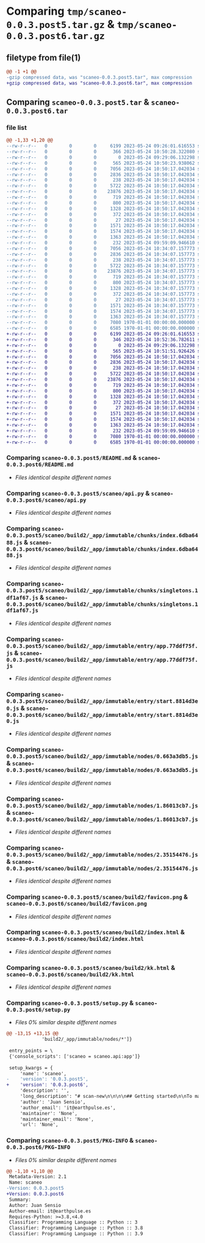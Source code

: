 # Comparing `tmp/scaneo-0.0.3.post5.tar.gz` & `tmp/scaneo-0.0.3.post6.tar.gz`

## filetype from file(1)

```diff
@@ -1 +1 @@
-gzip compressed data, was "scaneo-0.0.3.post5.tar", max compression
+gzip compressed data, was "scaneo-0.0.3.post6.tar", max compression
```

## Comparing `scaneo-0.0.3.post5.tar` & `scaneo-0.0.3.post6.tar`

### file list

```diff
@@ -1,33 +1,20 @@
--rw-r--r--   0        0        0     6199 2023-05-24 09:26:01.616553 scaneo-0.0.3.post5/README.md
--rw-r--r--   0        0        0      366 2023-05-24 10:50:28.322080 scaneo-0.0.3.post5/pyproject.toml
--rw-r--r--   0        0        0        0 2023-05-24 09:29:06.132298 scaneo-0.0.3.post5/scaneo/__init__.py
--rw-r--r--   0        0        0      565 2023-05-24 10:50:23.938062 scaneo-0.0.3.post5/scaneo/api.py
--rw-r--r--   0        0        0     7056 2023-05-24 10:50:17.042034 scaneo-0.0.3.post5/scaneo/build2/_app/immutable/chunks/index.6dba6488.js
--rw-r--r--   0        0        0     2836 2023-05-24 10:50:17.042034 scaneo-0.0.3.post5/scaneo/build2/_app/immutable/chunks/singletons.1df1af67.js
--rw-r--r--   0        0        0      238 2023-05-24 10:50:17.042034 scaneo-0.0.3.post5/scaneo/build2/_app/immutable/chunks/stores.a2dd7dd6.js
--rw-r--r--   0        0        0     5722 2023-05-24 10:50:17.042034 scaneo-0.0.3.post5/scaneo/build2/_app/immutable/entry/app.77ddf75f.js
--rw-r--r--   0        0        0    23876 2023-05-24 10:50:17.042034 scaneo-0.0.3.post5/scaneo/build2/_app/immutable/entry/start.8814d3e0.js
--rw-r--r--   0        0        0      719 2023-05-24 10:50:17.042034 scaneo-0.0.3.post5/scaneo/build2/_app/immutable/nodes/0.663a3db5.js
--rw-r--r--   0        0        0      800 2023-05-24 10:50:17.042034 scaneo-0.0.3.post5/scaneo/build2/_app/immutable/nodes/1.86013cb7.js
--rw-r--r--   0        0        0     1328 2023-05-24 10:50:17.042034 scaneo-0.0.3.post5/scaneo/build2/_app/immutable/nodes/2.35154476.js
--rw-r--r--   0        0        0      372 2023-05-24 10:50:17.042034 scaneo-0.0.3.post5/scaneo/build2/_app/immutable/nodes/3.cb33ee2b.js
--rw-r--r--   0        0        0       27 2023-05-24 10:50:17.042034 scaneo-0.0.3.post5/scaneo/build2/_app/version.json
--rw-r--r--   0        0        0     1571 2023-05-24 10:50:17.042034 scaneo-0.0.3.post5/scaneo/build2/favicon.png
--rw-r--r--   0        0        0     1574 2023-05-24 10:50:17.042034 scaneo-0.0.3.post5/scaneo/build2/index.html
--rw-r--r--   0        0        0     1363 2023-05-24 10:50:17.042034 scaneo-0.0.3.post5/scaneo/build2/kk.html
--rw-r--r--   0        0        0      232 2023-05-24 09:59:09.946610 scaneo-0.0.3.post5/scaneo/main.py
--rw-r--r--   0        0        0     7056 2023-05-24 10:34:07.157773 scaneo-0.0.3.post5/ui/build/_app/immutable/chunks/index.6dba6488.js
--rw-r--r--   0        0        0     2836 2023-05-24 10:34:07.157773 scaneo-0.0.3.post5/ui/build/_app/immutable/chunks/singletons.1df1af67.js
--rw-r--r--   0        0        0      238 2023-05-24 10:34:07.157773 scaneo-0.0.3.post5/ui/build/_app/immutable/chunks/stores.a2dd7dd6.js
--rw-r--r--   0        0        0     5722 2023-05-24 10:34:07.157773 scaneo-0.0.3.post5/ui/build/_app/immutable/entry/app.77ddf75f.js
--rw-r--r--   0        0        0    23876 2023-05-24 10:34:07.157773 scaneo-0.0.3.post5/ui/build/_app/immutable/entry/start.8814d3e0.js
--rw-r--r--   0        0        0      719 2023-05-24 10:34:07.157773 scaneo-0.0.3.post5/ui/build/_app/immutable/nodes/0.663a3db5.js
--rw-r--r--   0        0        0      800 2023-05-24 10:34:07.157773 scaneo-0.0.3.post5/ui/build/_app/immutable/nodes/1.86013cb7.js
--rw-r--r--   0        0        0     1328 2023-05-24 10:34:07.157773 scaneo-0.0.3.post5/ui/build/_app/immutable/nodes/2.35154476.js
--rw-r--r--   0        0        0      372 2023-05-24 10:34:07.157773 scaneo-0.0.3.post5/ui/build/_app/immutable/nodes/3.cb33ee2b.js
--rw-r--r--   0        0        0       27 2023-05-24 10:34:07.157773 scaneo-0.0.3.post5/ui/build/_app/version.json
--rw-r--r--   0        0        0     1571 2023-05-24 10:34:07.157773 scaneo-0.0.3.post5/ui/build/favicon.png
--rw-r--r--   0        0        0     1574 2023-05-24 10:34:07.157773 scaneo-0.0.3.post5/ui/build/index.html
--rw-r--r--   0        0        0     1363 2023-05-24 10:34:07.157773 scaneo-0.0.3.post5/ui/build/kk.html
--rw-r--r--   0        0        0     7080 1970-01-01 00:00:00.000000 scaneo-0.0.3.post5/setup.py
--rw-r--r--   0        0        0     6585 1970-01-01 00:00:00.000000 scaneo-0.0.3.post5/PKG-INFO
+-rw-r--r--   0        0        0     6199 2023-05-24 09:26:01.616553 scaneo-0.0.3.post6/README.md
+-rw-r--r--   0        0        0      346 2023-05-24 10:52:36.782611 scaneo-0.0.3.post6/pyproject.toml
+-rw-r--r--   0        0        0        0 2023-05-24 09:29:06.132298 scaneo-0.0.3.post6/scaneo/__init__.py
+-rw-r--r--   0        0        0      565 2023-05-24 10:51:51.926426 scaneo-0.0.3.post6/scaneo/api.py
+-rw-r--r--   0        0        0     7056 2023-05-24 10:50:17.042034 scaneo-0.0.3.post6/scaneo/build2/_app/immutable/chunks/index.6dba6488.js
+-rw-r--r--   0        0        0     2836 2023-05-24 10:50:17.042034 scaneo-0.0.3.post6/scaneo/build2/_app/immutable/chunks/singletons.1df1af67.js
+-rw-r--r--   0        0        0      238 2023-05-24 10:50:17.042034 scaneo-0.0.3.post6/scaneo/build2/_app/immutable/chunks/stores.a2dd7dd6.js
+-rw-r--r--   0        0        0     5722 2023-05-24 10:50:17.042034 scaneo-0.0.3.post6/scaneo/build2/_app/immutable/entry/app.77ddf75f.js
+-rw-r--r--   0        0        0    23876 2023-05-24 10:50:17.042034 scaneo-0.0.3.post6/scaneo/build2/_app/immutable/entry/start.8814d3e0.js
+-rw-r--r--   0        0        0      719 2023-05-24 10:50:17.042034 scaneo-0.0.3.post6/scaneo/build2/_app/immutable/nodes/0.663a3db5.js
+-rw-r--r--   0        0        0      800 2023-05-24 10:50:17.042034 scaneo-0.0.3.post6/scaneo/build2/_app/immutable/nodes/1.86013cb7.js
+-rw-r--r--   0        0        0     1328 2023-05-24 10:50:17.042034 scaneo-0.0.3.post6/scaneo/build2/_app/immutable/nodes/2.35154476.js
+-rw-r--r--   0        0        0      372 2023-05-24 10:50:17.042034 scaneo-0.0.3.post6/scaneo/build2/_app/immutable/nodes/3.cb33ee2b.js
+-rw-r--r--   0        0        0       27 2023-05-24 10:50:17.042034 scaneo-0.0.3.post6/scaneo/build2/_app/version.json
+-rw-r--r--   0        0        0     1571 2023-05-24 10:50:17.042034 scaneo-0.0.3.post6/scaneo/build2/favicon.png
+-rw-r--r--   0        0        0     1574 2023-05-24 10:50:17.042034 scaneo-0.0.3.post6/scaneo/build2/index.html
+-rw-r--r--   0        0        0     1363 2023-05-24 10:50:17.042034 scaneo-0.0.3.post6/scaneo/build2/kk.html
+-rw-r--r--   0        0        0      232 2023-05-24 09:59:09.946610 scaneo-0.0.3.post6/scaneo/main.py
+-rw-r--r--   0        0        0     7080 1970-01-01 00:00:00.000000 scaneo-0.0.3.post6/setup.py
+-rw-r--r--   0        0        0     6585 1970-01-01 00:00:00.000000 scaneo-0.0.3.post6/PKG-INFO
```

### Comparing `scaneo-0.0.3.post5/README.md` & `scaneo-0.0.3.post6/README.md`

 * *Files identical despite different names*

### Comparing `scaneo-0.0.3.post5/scaneo/api.py` & `scaneo-0.0.3.post6/scaneo/api.py`

 * *Files identical despite different names*

### Comparing `scaneo-0.0.3.post5/scaneo/build2/_app/immutable/chunks/index.6dba6488.js` & `scaneo-0.0.3.post6/scaneo/build2/_app/immutable/chunks/index.6dba6488.js`

 * *Files identical despite different names*

### Comparing `scaneo-0.0.3.post5/scaneo/build2/_app/immutable/chunks/singletons.1df1af67.js` & `scaneo-0.0.3.post6/scaneo/build2/_app/immutable/chunks/singletons.1df1af67.js`

 * *Files identical despite different names*

### Comparing `scaneo-0.0.3.post5/scaneo/build2/_app/immutable/entry/app.77ddf75f.js` & `scaneo-0.0.3.post6/scaneo/build2/_app/immutable/entry/app.77ddf75f.js`

 * *Files identical despite different names*

### Comparing `scaneo-0.0.3.post5/scaneo/build2/_app/immutable/entry/start.8814d3e0.js` & `scaneo-0.0.3.post6/scaneo/build2/_app/immutable/entry/start.8814d3e0.js`

 * *Files identical despite different names*

### Comparing `scaneo-0.0.3.post5/scaneo/build2/_app/immutable/nodes/0.663a3db5.js` & `scaneo-0.0.3.post6/scaneo/build2/_app/immutable/nodes/0.663a3db5.js`

 * *Files identical despite different names*

### Comparing `scaneo-0.0.3.post5/scaneo/build2/_app/immutable/nodes/1.86013cb7.js` & `scaneo-0.0.3.post6/scaneo/build2/_app/immutable/nodes/1.86013cb7.js`

 * *Files identical despite different names*

### Comparing `scaneo-0.0.3.post5/scaneo/build2/_app/immutable/nodes/2.35154476.js` & `scaneo-0.0.3.post6/scaneo/build2/_app/immutable/nodes/2.35154476.js`

 * *Files identical despite different names*

### Comparing `scaneo-0.0.3.post5/scaneo/build2/favicon.png` & `scaneo-0.0.3.post6/scaneo/build2/favicon.png`

 * *Files identical despite different names*

### Comparing `scaneo-0.0.3.post5/scaneo/build2/index.html` & `scaneo-0.0.3.post6/scaneo/build2/index.html`

 * *Files identical despite different names*

### Comparing `scaneo-0.0.3.post5/scaneo/build2/kk.html` & `scaneo-0.0.3.post6/scaneo/build2/kk.html`

 * *Files identical despite different names*

### Comparing `scaneo-0.0.3.post5/setup.py` & `scaneo-0.0.3.post6/setup.py`

 * *Files 0% similar despite different names*

```diff
@@ -13,15 +13,15 @@
             'build2/_app/immutable/nodes/*']}
 
 entry_points = \
 {'console_scripts': ['scaneo = scaneo.api:app']}
 
 setup_kwargs = {
     'name': 'scaneo',
-    'version': '0.0.3.post5',
+    'version': '0.0.3.post6',
     'description': '',
     'long_description': "# scan-new\n\n\n\n## Getting started\n\nTo make it easy for you to get started with GitLab, here's a list of recommended next steps.\n\nAlready a pro? Just edit this README.md and make it your own. Want to make it easy? [Use the template at the bottom](#editing-this-readme)!\n\n## Add your files\n\n- [ ] [Create](https://docs.gitlab.com/ee/user/project/repository/web_editor.html#create-a-file) or [upload](https://docs.gitlab.com/ee/user/project/repository/web_editor.html#upload-a-file) files\n- [ ] [Add files using the command line](https://docs.gitlab.com/ee/gitlab-basics/add-file.html#add-a-file-using-the-command-line) or push an existing Git repository with the following command:\n\n```\ncd existing_repo\ngit remote add origin https://gitlab.com/earthpulse/scan-new.git\ngit branch -M main\ngit push -uf origin main\n```\n\n## Integrate with your tools\n\n- [ ] [Set up project integrations](https://gitlab.com/earthpulse/scan-new/-/settings/integrations)\n\n## Collaborate with your team\n\n- [ ] [Invite team members and collaborators](https://docs.gitlab.com/ee/user/project/members/)\n- [ ] [Create a new merge request](https://docs.gitlab.com/ee/user/project/merge_requests/creating_merge_requests.html)\n- [ ] [Automatically close issues from merge requests](https://docs.gitlab.com/ee/user/project/issues/managing_issues.html#closing-issues-automatically)\n- [ ] [Enable merge request approvals](https://docs.gitlab.com/ee/user/project/merge_requests/approvals/)\n- [ ] [Automatically merge when pipeline succeeds](https://docs.gitlab.com/ee/user/project/merge_requests/merge_when_pipeline_succeeds.html)\n\n## Test and Deploy\n\nUse the built-in continuous integration in GitLab.\n\n- [ ] [Get started with GitLab CI/CD](https://docs.gitlab.com/ee/ci/quick_start/index.html)\n- [ ] [Analyze your code for known vulnerabilities with Static Application Security Testing(SAST)](https://docs.gitlab.com/ee/user/application_security/sast/)\n- [ ] [Deploy to Kubernetes, Amazon EC2, or Amazon ECS using Auto Deploy](https://docs.gitlab.com/ee/topics/autodevops/requirements.html)\n- [ ] [Use pull-based deployments for improved Kubernetes management](https://docs.gitlab.com/ee/user/clusters/agent/)\n- [ ] [Set up protected environments](https://docs.gitlab.com/ee/ci/environments/protected_environments.html)\n\n***\n\n# Editing this README\n\nWhen you're ready to make this README your own, just edit this file and use the handy template below (or feel free to structure it however you want - this is just a starting point!). Thank you to [makeareadme.com](https://www.makeareadme.com/) for this template.\n\n## Suggestions for a good README\nEvery project is different, so consider which of these sections apply to yours. The sections used in the template are suggestions for most open source projects. Also keep in mind that while a README can be too long and detailed, too long is better than too short. If you think your README is too long, consider utilizing another form of documentation rather than cutting out information.\n\n## Name\nChoose a self-explaining name for your project.\n\n## Description\nLet people know what your project can do specifically. Provide context and add a link to any reference visitors might be unfamiliar with. A list of Features or a Background subsection can also be added here. If there are alternatives to your project, this is a good place to list differentiating factors.\n\n## Badges\nOn some READMEs, you may see small images that convey metadata, such as whether or not all the tests are passing for the project. You can use Shields to add some to your README. Many services also have instructions for adding a badge.\n\n## Visuals\nDepending on what you are making, it can be a good idea to include screenshots or even a video (you'll frequently see GIFs rather than actual videos). Tools like ttygif can help, but check out Asciinema for a more sophisticated method.\n\n## Installation\nWithin a particular ecosystem, there may be a common way of installing things, such as using Yarn, NuGet, or Homebrew. However, consider the possibility that whoever is reading your README is a novice and would like more guidance. Listing specific steps helps remove ambiguity and gets people to using your project as quickly as possible. If it only runs in a specific context like a particular programming language version or operating system or has dependencies that have to be installed manually, also add a Requirements subsection.\n\n## Usage\nUse examples liberally, and show the expected output if you can. It's helpful to have inline the smallest example of usage that you can demonstrate, while providing links to more sophisticated examples if they are too long to reasonably include in the README.\n\n## Support\nTell people where they can go to for help. It can be any combination of an issue tracker, a chat room, an email address, etc.\n\n## Roadmap\nIf you have ideas for releases in the future, it is a good idea to list them in the README.\n\n## Contributing\nState if you are open to contributions and what your requirements are for accepting them.\n\nFor people who want to make changes to your project, it's helpful to have some documentation on how to get started. Perhaps there is a script that they should run or some environment variables that they need to set. Make these steps explicit. These instructions could also be useful to your future self.\n\nYou can also document commands to lint the code or run tests. These steps help to ensure high code quality and reduce the likelihood that the changes inadvertently break something. Having instructions for running tests is especially helpful if it requires external setup, such as starting a Selenium server for testing in a browser.\n\n## Authors and acknowledgment\nShow your appreciation to those who have contributed to the project.\n\n## License\nFor open source projects, say how it is licensed.\n\n## Project status\nIf you have run out of energy or time for your project, put a note at the top of the README saying that development has slowed down or stopped completely. Someone may choose to fork your project or volunteer to step in as a maintainer or owner, allowing your project to keep going. You can also make an explicit request for maintainers.\n",
     'author': 'Juan Sensio',
     'author_email': 'it@earthpulse.es',
     'maintainer': 'None',
     'maintainer_email': 'None',
     'url': 'None',
```

### Comparing `scaneo-0.0.3.post5/PKG-INFO` & `scaneo-0.0.3.post6/PKG-INFO`

 * *Files 0% similar despite different names*

```diff
@@ -1,10 +1,10 @@
 Metadata-Version: 2.1
 Name: scaneo
-Version: 0.0.3.post5
+Version: 0.0.3.post6
 Summary: 
 Author: Juan Sensio
 Author-email: it@earthpulse.es
 Requires-Python: >=3.8,<4.0
 Classifier: Programming Language :: Python :: 3
 Classifier: Programming Language :: Python :: 3.8
 Classifier: Programming Language :: Python :: 3.9
```

